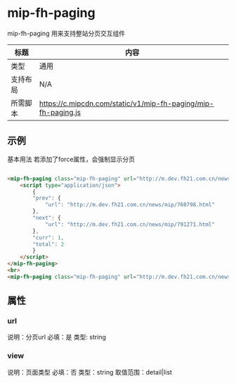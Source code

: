# mip-fh-paging 

mip-fh-paging 用来支持整站分页交互组件

标题|内容
----|----
类型|通用
支持布局|N/A
所需脚本|https://c.mipcdn.com/static/v1/mip-fh-paging/mip-fh-paging.js

## 示例
基本用法
若添加了force属性，会强制显示分页

```html

<mip-fh-paging class="mip-fh-paging" url="http://m.dev.fh21.com.cn/news/mip/760798_$1.html">
    <script type="application/json">
        {
        "prev": {
            "url": "http://m.dev.fh21.com.cn/news/mip/760798.html"
        },
        "next": {
            "url": "http://m.dev.fh21.com.cn/news/mip/791271.html"
        },
        "curr": 1,
        "total": 2
        }
    </script>
</mip-fh-paging>
<br>
<mip-fh-paging class="mip-fh-paging" url="http://m.dev.fh21.com.cn/news/mip/760798_$1.html" force></mip-fh-paging>
```

## 属性

### url 

说明：分页url
必填：是
类型: string

### view

说明：页面类型
必填：否
类型：string
取值范围：detail|list

